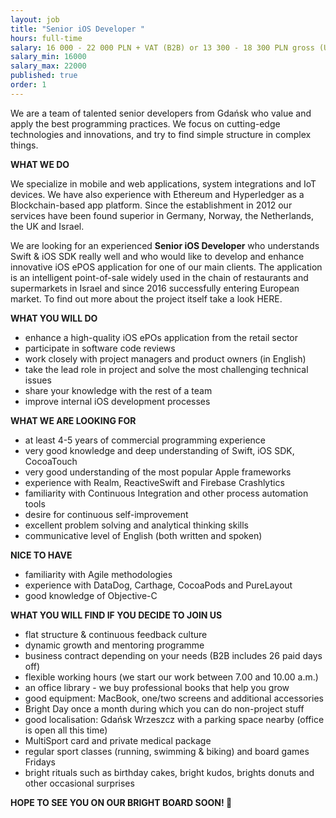 ```yaml
---
layout: job
title: "Senior iOS Developer "
hours: full-time
salary: 16 000 - 22 000 PLN + VAT (B2B) or 13 300 - 18 300 PLN gross (UoP) 
salary_min: 16000
salary_max: 22000
published: true
order: 1
---
```

We are a team of talented senior developers from Gdańsk who value and apply the best programming practices. We focus on cutting-edge technologies and innovations, and try to find simple structure in complex things. 

**WHAT WE DO**

We specialize in mobile and web applications, system integrations and IoT devices. We have also experience with Ethereum and Hyperledger as a Blockchain-based app platform. Since the establishment in 2012 our services have been found superior in Germany, Norway, the Netherlands, the UK and Israel.  

We are looking for an experienced **Senior iOS Developer** who understands Swift & iOS SDK really well and who would like to develop and enhance innovative iOS ePOS application for one of our main clients. The application is an intelligent point-of-sale widely used in the chain of restaurants and supermarkets in Israel and since 2016 successfully entering European market. To find out more about the project itself take a look HERE. 

**WHAT YOU WILL DO**

* enhance a high-quality iOS ePOs application from the retail sector
* participate in software code reviews
* work closely with project managers and product owners (in English) 
* take the lead role in project and solve the most challenging technical issues
* share your knowledge with the rest of a team
* improve internal iOS development processes

**WHAT WE ARE LOOKING FOR**

* at least 4-5 years of commercial programming experience 
* very good knowledge and deep understanding of Swift, iOS SDK, CocoaTouch
* very good understanding of the most popular Apple frameworks
* experience with Realm, ReactiveSwift and Firebase Crashlytics
* familiarity with Continuous Integration and other process automation tools 
* desire for continuous self-improvement
* excellent problem solving and analytical thinking skills 
* communicative level of English (both written and spoken) 

**NICE TO HAVE**

* familiarity with Agile methodologies 
* experience with DataDog, Carthage, CocoaPods and PureLayout
* good knowledge of Objective-C 

**WHAT YOU WILL FIND IF YOU DECIDE TO JOIN US**

* flat structure & continuous feedback culture 
* dynamic growth and mentoring programme 
* business contract depending on your needs (B2B includes 26 paid days off) 
* flexible working hours (we start our work between 7.00 and 10.00 a.m.)
* an office library - we buy professional books that help you grow
* good equipment: MacBook, one/two screens and additional accessories
* Bright Day once a month during which you can do non-project stuff
* good localisation: Gdańsk Wrzeszcz with a parking space nearby (office is open all this time) 
* MultiSport card and private medical package
* regular sport classes (running, swimming & biking) and board games Fridays 
* bright rituals such as birthday cakes, bright kudos, brights donuts and other occasional surprises 


**HOPE TO SEE YOU ON OUR BRIGHT BOARD SOON! 🙂**

